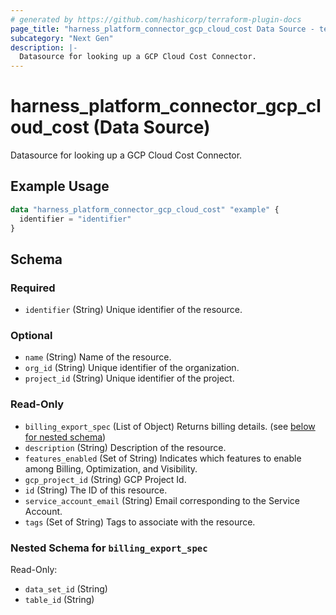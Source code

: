 ```yaml
---
# generated by https://github.com/hashicorp/terraform-plugin-docs
page_title: "harness_platform_connector_gcp_cloud_cost Data Source - terraform-provider-harness"
subcategory: "Next Gen"
description: |-
  Datasource for looking up a GCP Cloud Cost Connector.
---
```


# harness_platform_connector_gcp_cloud_cost (Data Source)

Datasource for looking up a GCP Cloud Cost Connector.

## Example Usage

```terraform
data "harness_platform_connector_gcp_cloud_cost" "example" {
  identifier = "identifier"
}
```

<!-- schema generated by tfplugindocs -->
## Schema

### Required

- `identifier` (String) Unique identifier of the resource.

### Optional

- `name` (String) Name of the resource.
- `org_id` (String) Unique identifier of the organization.
- `project_id` (String) Unique identifier of the project.

### Read-Only

- `billing_export_spec` (List of Object) Returns billing details. (see [below for nested schema](#nestedatt--billing_export_spec))
- `description` (String) Description of the resource.
- `features_enabled` (Set of String) Indicates which features to enable among Billing, Optimization, and Visibility.
- `gcp_project_id` (String) GCP Project Id.
- `id` (String) The ID of this resource.
- `service_account_email` (String) Email corresponding to the Service Account.
- `tags` (Set of String) Tags to associate with the resource.

<a id="nestedatt--billing_export_spec"></a>
### Nested Schema for `billing_export_spec`

Read-Only:

- `data_set_id` (String)
- `table_id` (String)


